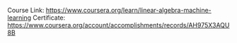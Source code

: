 Course Link: https://www.coursera.org/learn/linear-algebra-machine-learning
Certificate: https://www.coursera.org/account/accomplishments/records/AH975X3AQU8B
